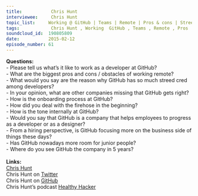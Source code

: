 ```yaml
--- 
title:           Chris Hunt 
interviewee:     Chris Hunt 
topic_list:     Working @ GitHub | Teams | Remote | Pros & cons | Street cred | Managers | Conflicts | Trust | Complicated money | Onboarding | Firehose start | Internal networks | Company benefits | Junior people | Internships | Future
tags:            Chris Hunt , Working  GitHub , Teams , Remote , Pros  cons , Street cred , Managers , Conflicts , Trust , Complicated money , Onboarding , Firehose start , Internal networks , Company benefits , Junior people , Internships , Future
soundcloud_id:  190805809
date:           2015-02-12
episode_number: 61
---
```


<p class="show_notes_display"><b>Questions:</b><br>- Please tell us what’s it like to work as a developer at GitHub?<br>- What are the biggest pros and cons / obstacles of working remote?<br>- What would you say are the reason why GitHub has so much streed cred among developers?<br>- In your opinion, what are other companies missing that GitHub gets right?<br>- How is the onboarding process at GitHub?<br>- How did you deal with the firehose in the beginning?<br>- How is the tone internally at GitHub?<br>- Would you say that GitHub is a company that helps employees to progress as a developer or as a designer?<br>- From a hiring perspective, is GitHub focusing more on the business side of things these days?<br>- Has GitHub nowadays more room for junior people?<br>- Where do you see GitHub the company in 5 years?<br><br><b>Links:</b><br><a rel="nofollow" target="_blank" href="http://www.chrishunt.co/">Chris Hunt</a><br>Chris Hunt on <a rel="nofollow" target="_blank" href="https://twitter.com/chrishunt">Twitter</a><br>Chris Hunt on <a rel="nofollow" target="_blank" href="https://github.com/chrishunt">GitHub</a><br>Chris Hunt’s podcast <a rel="nofollow" target="_blank" href="http://www.healthyhacker.com/">Healthy Hacker</a><br><br></p>
